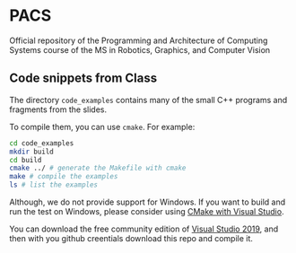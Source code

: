 # PACS

Official repository of the Programming and Architecture of Computing Systems
course of the MS in Robotics, Graphics, and Computer Vision

## Code snippets from Class

The directory `code_examples` contains many of the small C++ programs and
fragments from the slides.

To compile them, you can use `cmake`. For example:

```bash
cd code_examples
mkdir build
cd build
cmake ../ # generate the Makefile with cmake
make # compile the examples
ls # list the examples
```

Although, we do not provide support for Windows. If you want to build and run
the test on Windows, please consider using [CMake with Visual
Studio](https://docs.microsoft.com/es-es/cpp/build/cmake-projects-in-visual-studio?view=vs-2019).

You can download the free community edition of [Visual Studio
2019](https://visualstudio.microsoft.com/downloads/), and then with you github
creentials download this repo and compile it.
